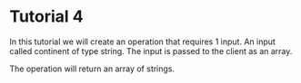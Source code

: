 # Tutorial 4

In this tutorial we will create an operation that requires 1 input. An input called continent of type string.
The input is passed to the client as an array.

The operation will return an array of strings.